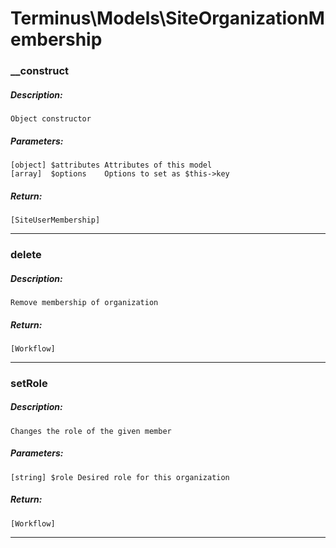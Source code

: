 # Terminus\Models\SiteOrganizationMembership

### __construct
##### Description:
    Object constructor

##### Parameters:
    [object] $attributes Attributes of this model
    [array]  $options    Options to set as $this->key

##### Return:
    [SiteUserMembership]

---

### delete
##### Description:
    Remove membership of organization

##### Return:
    [Workflow]

---

### setRole
##### Description:
    Changes the role of the given member

##### Parameters:
    [string] $role Desired role for this organization

##### Return:
    [Workflow]

---

